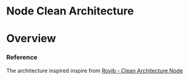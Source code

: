 
Node Clean Architecture
=======================

Overview
========



### Reference

The architecture inspired inspire from [Royib - Clean Architecture Node](https://github.com/royib/clean-architecture-node)
